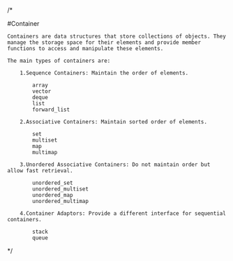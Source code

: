 /* 

#Container

    Containers are data structures that store collections of objects. They manage the storage space for their elements and provide member functions to access and manipulate these elements.
    
    The main types of containers are:

        1.Sequence Containers: Maintain the order of elements.

            array
            vector
            deque
            list
            forward_list

        2.Associative Containers: Maintain sorted order of elements.

            set
            multiset
            map
            multimap

        3.Unordered Associative Containers: Do not maintain order but allow fast retrieval.

            unordered_set
            unordered_multiset
            unordered_map
            unordered_multimap

        4.Container Adaptors: Provide a different interface for sequential containers.

            stack
            queue
            


*/
